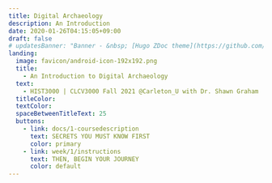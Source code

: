 ```yaml
---
title: Digital Archaeology
description: An Introduction
date: 2020-01-26T04:15:05+09:00
draft: false
# updatesBanner: "Banner - &nbsp; [Hugo ZDoc theme](https://github.com/zzossig/hugo-theme-zdoc) &nbsp; just arrived"
landing:
  image: favicon/android-icon-192x192.png
  title:
    - An Introduction to Digital Archaeology
  text:
    - HIST3000 | CLCV3000 Fall 2021 @Carleton_U with Dr. Shawn Graham
  titleColor:
  textColor:
  spaceBetweenTitleText: 25
  buttons:
    - link: docs/1-coursedescription
      text: SECRETS YOU MUST KNOW FIRST
      color: primary
    - link: week/1/instructions
      text: THEN, BEGIN YOUR JOURNEY
      color: default
---
```


